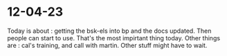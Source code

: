 # 12-04-23

Today is about : getting the bsk-els into bp and the docs updated. Then people can start to use. That's the most impirtant thing today.
Other things are : cal's training, and call with martin. Other stuff might have to wait.

